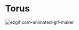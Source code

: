 # Torus

![ezgif com-animated-gif-maker](https://github.com/robertovicario/Torus/assets/119845903/f9cd8bdd-409f-4c5b-8d15-d2545e5c68e0)
